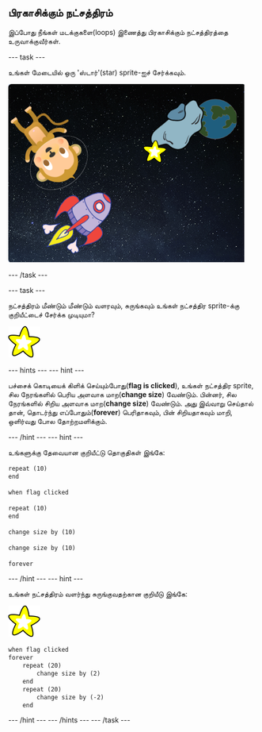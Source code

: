 ## பிரகாசிக்கும் நட்சத்திரம்

இப்போது நீங்கள் மடக்குகளை(loops) இணைத்து பிரகாசிக்கும் நட்சத்திரத்தை உருவாக்குவீர்கள்.

--- task ---

உங்கள் மேடையில் ஒரு 'ஸ்டார்'(star) sprite-ஐச் சேர்க்கவும்.

![ஒரு நட்சத்திர sprite -ஐச் சேர்த்தல்](images/space-star-sprite.png)

--- /task ---

--- task ---

நட்சத்திரம் மீண்டும் மீண்டும் வளரவும், சுருங்கவும் உங்கள் நட்சத்திர sprite-க்கு குறியீட்டைச் சேர்க்க முடியுமா?

![பிரகாசிக்கும் நட்சத்திரத்தை சோதித்தல்](images/sprite-star.png)

--- hints ---
 --- hint ---

பச்சைக் கொடியைக் கிளிக் செய்யும்போது(**flag is clicked**), உங்கள் நட்சத்திர sprite, சில நேரங்களில் பெரிய அளவாக மாற(**change size**) வேண்டும். பின்னர், சில நேரங்களில் சிறிய அளவாக மாற(**change size**) வேண்டும். அது இவ்வாறு செய்தால் தான், தொடர்ந்து எப்போதும்(**forever**) பெரிதாகவும், பின் சிறியதாகவும் மாறி, ஒளிர்வது போல தோற்றமளிக்கும்.

--- /hint --- --- hint ---

உங்களுக்கு தேவையான குறியீட்டு தொகுதிகள் இங்கே:

```blocks3
repeat (10)
end

when flag clicked

repeat (10)
end

change size by (10)

change size by (10)

forever
```

--- /hint --- --- hint ---

உங்கள் நட்சத்திரம் வளர்ந்து சுருங்குவதற்கான குறியீடு இங்கே:

![நட்சத்திர sprite](images/sprite-star.png)

```blocks3
when flag clicked
forever
    repeat (20)
        change size by (2)
    end
    repeat (20)
        change size by (-2)
    end

```

--- /hint ---
--- /hints --- --- /task ---